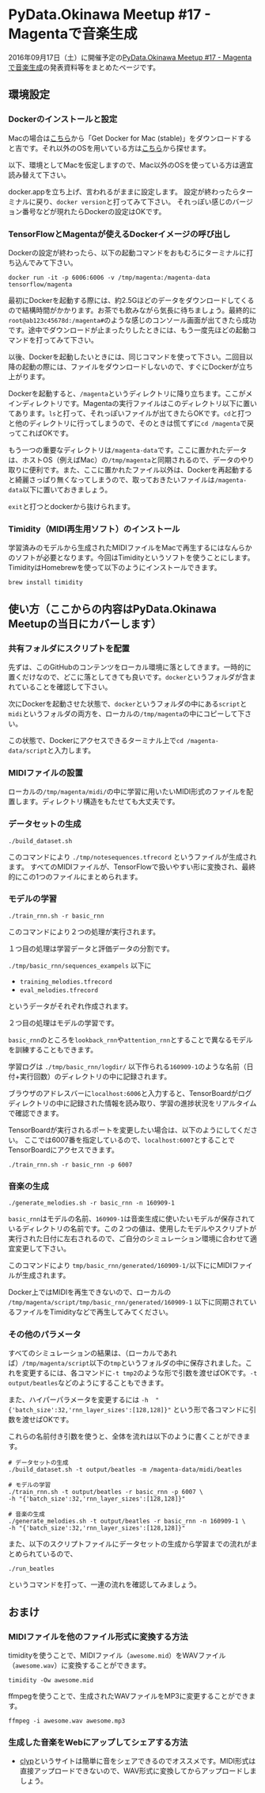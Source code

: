 # PyData.Okinawa Meetup #17 - Magentaで音楽生成

2016年09月17日（土）に開催予定の[PyData.Okinawa Meetup #17 - Magentaで音楽生成](http://pydataokinawa.connpass.com/event/39806/)の発表資料等をまとめたページです。

## 環境設定

### Dockerのインストールと設定

Macの場合は[こちら](https://docs.docker.com/docker-for-mac/)から「Get Docker for Mac (stable)」をダウンロードすると吉です。それ以外のOSを用いている方は[こちら](https://docs.docker.com/engine/installation/)から探せます。

以下、環境としてMacを仮定しますので、Mac以外のOSを使っている方は適宜読み替えて下さい。

docker.appを立ち上げ、言われるがままに設定します。
設定が終わったらターミナルに戻り、`docker version`と打ってみて下さい。
それっぽい感じのバージョン番号などが現れたらDockerの設定はOKです。

### TensorFlowとMagentaが使えるDockerイメージの呼び出し

Dockerの設定が終わったら、以下の起動コマンドをおもむろにターミナルに打ち込んでみて下さい。

```bash:
docker run -it -p 6006:6006 -v /tmp/magenta:/magenta-data tensorflow/magenta
```

最初にDockerを起動する際には、約2.5Gほどのデータをダウンロードしてくるので結構時間がかかります。お茶でも飲みながら気長に待ちましょう。最終的に`root@ab123c45678d:/magenta#`のような感じのコンソール画面が出てきたら成功です。途中でダウンロードが止まったりしたときには、もう一度先ほどの起動コマンドを打ってみて下さい。

以後、Dockerを起動したいときには、同じコマンドを使って下さい。二回目以降の起動の際には、ファイルをダウンロードしないので、すぐにDockerが立ち上がります。

Dockerを起動すると、`/magenta`というディレクトリに降り立ちます。ここがメインディレクトリです。Magentaの実行ファイルはこのディレクトリ以下に置いてあります。`ls`と打って、それっぽいファイルが出てきたらOKです。`cd`と打つと他のディレクトリに行ってしまうので、そのときは慌てずに`cd /magenta`で戻ってこればOKです。

もう一つの重要なディレクトリは`/magenta-data`です。ここに置かれたデータは、ホストOS（例えばMac）の`/tmp/magenta`と同期されるので、データのやり取りに便利です。また、ここに置かれたファイル以外は、Dockerを再起動すると綺麗さっぱり無くなってしまうので、取っておきたいファイルは`/magenta-data`以下に置いておきましょう。

`exit`と打つとdockerから抜けられます。

### Timidity（MIDI再生用ソフト）のインストール

学習済みのモデルから生成されたMIDIファイルをMacで再生するにはなんらかのソフトが必要となります。今回はTimidityというソフトを使うことにします。TimidityはHomebrewを使って以下のようにインストールできます。

```bash:
brew install timidity
```

## 使い方（ここからの内容はPyData.Okinawa Meetupの当日にカバーします）

### 共有フォルダにスクリプトを配置

先ずは、このGitHubのコンテンツをローカル環境に落としてきます。一時的に置くだけなので、どこに落としてきても良いです。`docker`というフォルダが含まれていることを確認して下さい。

次にDockerを起動させた状態で、`docker`というフォルダの中にある`script`と`midi`というフォルダの両方を、ローカルの`/tmp/magenta`の中にコピーして下さい。

この状態で、Dockerにアクセスできるターミナル上で`cd /magenta-data/script`と入力します。

### MIDIファイルの設置

ローカルの`/tmp/magenta/midi/`の中に学習に用いたいMIDI形式のファイルを配置します。ディレクトリ構造をもたせても大丈夫です。

### データセットの生成

```
./build_dataset.sh
```

このコマンドにより `./tmp/notesequences.tfrecord`  というファイルが生成されます。
すべてのMIDIファイルが、TensorFlowで扱いやすい形に変換され、最終的にこの1つのファイルにまとめられます。

### モデルの学習

```
./train_rnn.sh -r basic_rnn
```

このコマンドにより２つの処理が実行されます。

１つ目の処理は学習データと評価データの分割です。

 `./tmp/basic_rnn/sequences_exampels` 以下に

- `training_melodies.tfrecord`
- `eval_melodies.tfrecord`

というデータがそれぞれ作成されます。

２つ目の処理はモデルの学習です。

`basic_rnn`のところを`lookback_rnn`や`attention_rnn`とすることで異なるモデルを訓練することもできます。

学習ログは `./tmp/basic_rnn/logdir/` 以下作られる`160909-1`のような名前（日付+実行回数）のディレクトリの中に記録されます。

ブラウザのアドレスバーに`localhost:6006`と入力すると、TensorBoardがログディレクトリの中に記録された情報を読み取り、学習の進捗状況をリアルタイムで確認できます。

TensorBoardが実行されるポートを変更したい場合は、以下のようにしてください。
ここでは6007番を指定しているので、`localhost:6007`とすることでTensorBoardにアクセスできます。

```
./train_rnn.sh -r basic_rnn -p 6007
```

### 音楽の生成

```
./generate_melodies.sh -r basic_rnn -n 160909-1
```

`basic_rnn`はモデルの名前、`160909-1`は音楽生成に使いたいモデルが保存されているディレクトリの名前です。この２つの値は、使用したモデルやスクリプトが実行された日付に左右されるので、ご自分のシミュレーション環境に合わせて適宜変更して下さい。

このコマンドにより
`tmp/basic_rnn/generated/160909-1/`以下ににMIDIファイルが生成されます。

Docker上ではMIDIを再生できないので、ローカルの `/tmp/magenta/script/tmp/basic_rnn/generated/160909-1` 以下に同期されているファイルをTimidityなどで再生してみてください。

### その他のパラメータ

すべてのシミュレーションの結果は、（ローカルであれば）`/tmp/magenta/script`以下の`tmp`というフォルダの中に保存されました。これを変更するには、各コマンドに`-t tmp2`のような形で引数を渡せばOKです。`-t output/beatles`などのようにすることもできます。

また、ハイパーパラメータを変更するには `-h  "{'batch_size':32,'rnn_layer_sizes':[128,128]}"` という形で各コマンドに引数を渡せばOKです。

これらの名前付き引数を使うと、全体を流れは以下のように書くことができます。

```
# データセットの生成
./build_dataset.sh -t output/beatles -m /magenta-data/midi/beatles

# モデルの学習
./train_rnn.sh -t output/beatles -r basic_rnn -p 6007 \
-h "{'batch_size':32,'rnn_layer_sizes':[128,128]}"

# 音楽の生成
./generate_melodies.sh -t output/beatles -r basic_rnn -n 160909-1 \
-h "{'batch_size':32,'rnn_layer_sizes':[128,128]}"
```

また、以下のスクリプトファイルにデータセットの生成から学習までの流れがまとめられているので、

```
./run_beatles
```

というコマンドを打って、一連の流れを確認してみましょう。

## おまけ

### MIDIファイルを他のファイル形式に変換する方法

timidityを使うことで、MIDIファイル（`awesome.mid`）をWAVファイル（`awesome.wav`）に変換することができます。

```
timidity -Ow awesome.mid
```

ffmpegを使うことで、生成されたWAVファイルをMP3に変更することができます。

```
ffmpeg -i awesome.wav awesome.mp3
```

### 生成した音楽をWebにアップしてシェアする方法

- [clyp](https://clyp.it/)というサイトは簡単に音をシェアできるのでオススメです。MIDI形式は直接アップロードできないので、WAV形式に変換してからアップロードしましょう。
